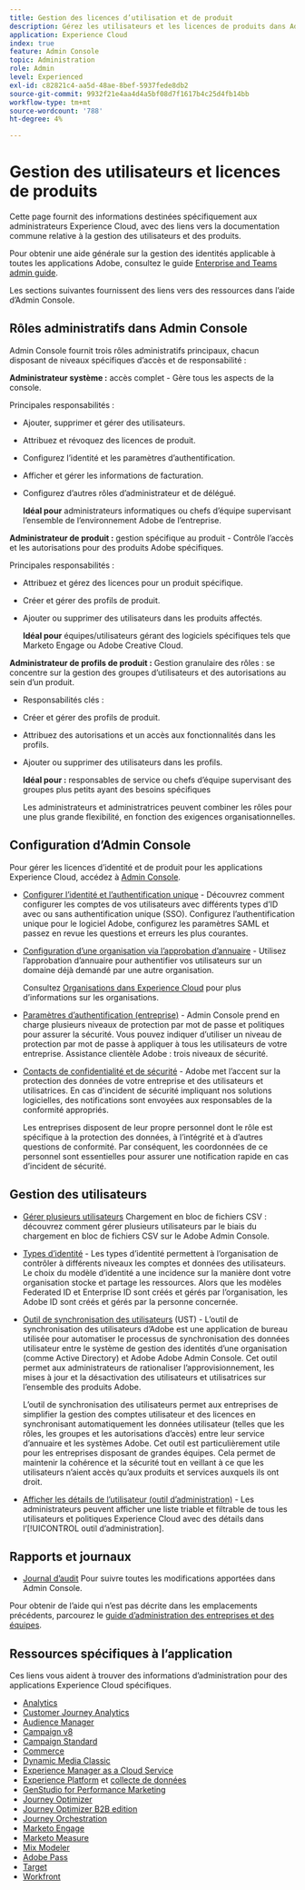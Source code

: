 ```yaml
---
title: Gestion des licences d’utilisation et de produit
description: Gérez les utilisateurs et les licences de produits dans Admin Console pour les applications Experience Cloud.
application: Experience Cloud
index: true
feature: Admin Console
topic: Administration
role: Admin
level: Experienced
exl-id: c82821c4-aa5d-48ae-8bef-5937fede8db2
source-git-commit: 9932f21e4aa4d4a5bf08d7f1617b4c25d4fb14bb
workflow-type: tm+mt
source-wordcount: '788'
ht-degree: 4%

---
```


# Gestion des utilisateurs et licences de produits

Cette page fournit des informations destinées spécifiquement aux administrateurs Experience Cloud, avec des liens vers la documentation commune relative à la gestion des utilisateurs et des produits.

Pour obtenir une aide générale sur la gestion des identités applicable à toutes les applications Adobe, consultez le guide [Enterprise and Teams admin guide](https://helpx.adobe.com/fr/enterprise/admin-guide.html).

Les sections suivantes fournissent des liens vers des ressources dans l’aide d’Admin Console.

## Rôles administratifs dans Admin Console

Admin Console fournit trois rôles administratifs principaux, chacun disposant de niveaux spécifiques d’accès et de responsabilité :

**Administrateur système :** accès complet - Gère tous les aspects de la console.

Principales responsabilités :

* Ajouter, supprimer et gérer des utilisateurs.
* Attribuez et révoquez des licences de produit.
* Configurez l’identité et les paramètres d’authentification.
* Afficher et gérer les informations de facturation.
* Configurez d’autres rôles d’administrateur et de délégué.

  **Idéal pour** administrateurs informatiques ou chefs d’équipe supervisant l’ensemble de l’environnement Adobe de l’entreprise.

**Administrateur de produit :** gestion spécifique au produit - Contrôle l’accès et les autorisations pour des produits Adobe spécifiques.

Principales responsabilités :

* Attribuez et gérez des licences pour un produit spécifique.
* Créer et gérer des profils de produit.
* Ajouter ou supprimer des utilisateurs dans les produits affectés.

  **Idéal pour** équipes/utilisateurs gérant des logiciels spécifiques tels que Marketo Engage ou Adobe Creative Cloud.

**Administrateur de profils de produit :** Gestion granulaire des rôles : se concentre sur la gestion des groupes d’utilisateurs et des autorisations au sein d’un produit.

* Responsabilités clés :
* Créer et gérer des profils de produit.
* Attribuez des autorisations et un accès aux fonctionnalités dans les profils.
* Ajouter ou supprimer des utilisateurs dans les profils.

  **Idéal pour :** responsables de service ou chefs d’équipe supervisant des groupes plus petits ayant des besoins spécifiques

  Les administrateurs et administratrices peuvent combiner les rôles pour une plus grande flexibilité, en fonction des exigences organisationnelles.

## Configuration d’Admin Console

Pour gérer les licences d’identité et de produit pour les applications Experience Cloud, accédez à [Admin Console](https://adminconsole.adobe.com/enterprise/).

* [Configurer l’identité et l’authentification unique](https://helpx.adobe.com/fr/enterprise/using/set-up-identity.html) - Découvrez comment configurer les comptes de vos utilisateurs avec différents types d’ID avec ou sans authentification unique (SSO). Configurez l’authentification unique pour le logiciel Adobe, configurez les paramètres SAML et passez en revue les questions et erreurs les plus courantes.

* [Configuration d’une organisation via l’approbation d’annuaire](https://helpx.adobe.com/enterprise/using/directory-trust.html) - Utilisez l’approbation d’annuaire pour authentifier vos utilisateurs sur un domaine déjà demandé par une autre organisation.

  Consultez [Organisations dans Experience Cloud](organizations.md) pour plus d’informations sur les organisations.

* [Paramètres d’authentification (entreprise)](https://helpx.adobe.com/enterprise/using/authentication-settings.html) - Admin Console prend en charge plusieurs niveaux de protection par mot de passe et politiques pour assurer la sécurité. Vous pouvez indiquer d’utiliser un niveau de protection par mot de passe à appliquer à tous les utilisateurs de votre entreprise. Assistance clientèle Adobe : trois niveaux de sécurité.

* [Contacts de confidentialité et de sécurité](https://helpx.adobe.com/enterprise/using/security-contacts.html) - Adobe met l’accent sur la protection des données de votre entreprise et des utilisateurs et utilisatrices. En cas d&#39;incident de sécurité impliquant nos solutions logicielles, des notifications sont envoyées aux responsables de la conformité appropriés.

  Les entreprises disposent de leur propre personnel dont le rôle est spécifique à la protection des données, à l’intégrité et à d’autres questions de conformité. Par conséquent, les coordonnées de ce personnel sont essentielles pour assurer une notification rapide en cas d’incident de sécurité.

## Gestion des utilisateurs

* [Gérer plusieurs utilisateurs](https://helpx.adobe.com/enterprise/using/bulk-upload-users.html) Chargement en bloc de fichiers CSV : découvrez comment gérer plusieurs utilisateurs par le biais du chargement en bloc de fichiers CSV sur le Adobe Admin Console.

* [Types d’identité](https://helpx.adobe.com/fr/enterprise/using/identity.html) - Les types d’identité permettent à l’organisation de contrôler à différents niveaux les comptes et données des utilisateurs. Le choix du modèle d’identité a une incidence sur la manière dont votre organisation stocke et partage les ressources. Alors que les modèles Federated ID et Enterprise ID sont créés et gérés par l’organisation, les Adobe ID sont créés et gérés par la personne concernée.

* [Outil de synchronisation des utilisateurs](https://helpx.adobe.com/enterprise/using/user-sync.html) (UST) - L’outil de synchronisation des utilisateurs d’Adobe est une application de bureau utilisée pour automatiser le processus de synchronisation des données utilisateur entre le système de gestion des identités d’une organisation (comme Active Directory) et Adobe Adobe Admin Console. Cet outil permet aux administrateurs de rationaliser l’approvisionnement, les mises à jour et la désactivation des utilisateurs et utilisatrices sur l’ensemble des produits Adobe.

  L’outil de synchronisation des utilisateurs permet aux entreprises de simplifier la gestion des comptes utilisateur et des licences en synchronisant automatiquement les données utilisateur (telles que les rôles, les groupes et les autorisations d’accès) entre leur service d’annuaire et les systèmes Adobe. Cet outil est particulièrement utile pour les entreprises disposant de grandes équipes. Cela permet de maintenir la cohérence et la sécurité tout en veillant à ce que les utilisateurs n’aient accès qu’aux produits et services auxquels ils ont droit.

* [Afficher les détails de l’utilisateur (outil d’administration)](admin-tool-experience-cloud.md) - Les administrateurs peuvent afficher une liste triable et filtrable de tous les utilisateurs et politiques Experience Cloud avec des détails dans l’[!UICONTROL outil d’administration].

## Rapports et journaux

* [Journal d’audit](https://helpx.adobe.com/enterprise/using/audit-logs.html) Pour suivre toutes les modifications apportées dans Admin Console.

Pour obtenir de l’aide qui n’est pas décrite dans les emplacements précédents, parcourez le [guide d’administration des entreprises et des équipes](https://helpx.adobe.com/fr/enterprise/admin-guide.html).

## Ressources spécifiques à l’application

Ces liens vous aident à trouver des informations d’administration pour des applications Experience Cloud spécifiques.

<!-- | Application | Link to resource|
| ------- | ------- |
|  [!DNL Analytics] <p>Customer Journey Analytics| [Analytics in the Adobe Admin Console overview](https://experienceleague.adobe.com/en/docs/analytics/admin/admin-console/home) <p>[Administration requirements](https://experienceleague.adobe.com/en/docs/analytics-platform/using/cja-workspace/workspace-faq/frequently-asked-questions-analysis-workspace) |
| [!DNL Audience Manager] | [Audience Manager user migration to Admin Console](https://experienceleague.adobe.com/en/docs/audience-manager/user-guide/features/administration/admin-console-migration) |
| [!DNL Campaign] v8 |  [Get started with permissions](https://experienceleague.adobe.com/en/docs/campaign/campaign-v8/admin/permissions/gs-permissions) |
| [!DNL Campaign Standard] to [!DNL Campaign v8] | [User access management from Campaign Standard to Campaign V8](https://experienceleague.adobe.com/en/docs/campaign-web/acs-to-ac/user-management-acs) |
| [!DNL Commerce] | [Configure the Commerce Admin Integration with Adobe ID](https://experienceleague.adobe.com/en/docs/commerce-admin/start/admin/ims/adobe-ims-config) |
| [!DNL Dynamic Media Classic] | [Administration setup](https://experienceleague.adobe.com/en/docs/dynamic-media-classic/using/setup/administration-setup#user_administration) |
| [!DNL Experience Manager as a Cloud Service] |  [Accessing the Admin Console](https://experienceleague.adobe.com/en/docs/experience-manager-cloud-service/content/onboarding/journey/admin-console) |
| [!DNL Experience Platform] <p>[!DNL Data Collection] | [Access control UI overview](https://experienceleague.adobe.com/en/docs/experience-platform/access-control/ui/overview) <p>[Permission management for data collection in Experience Platform](https://experienceleague.adobe.com/en/docs/experience-platform/collection/permissions)|
| [!DNL GenStudio for Performance Marketing] | [Provision Adobe GenStudio for Performance Marketing](https://experienceleague.adobe.com/en/docs/genstudio-for-performance-marketing/user-guide/intro/product-provisioning) |
| [!DNL Journey Optimizer] | [Manage users and roles](https://experienceleague.adobe.com/en/docs/journey-optimizer/using/access-control/permissions) |
| [!DNL Journey Optimizer B2B Edition] | [User management](https://experienceleague.adobe.com/en/docs/journey-optimizer-b2b/user/admin/user-management) |
|[!DNL  Journey Orchestration] | [Access management](https://experienceleague.adobe.com/en/docs/journeys/using/starting-with-journeys/access-management) |
| [!DNL Marketo Engage] | [Understanding Marketo Subscription and User Migration to the Adobe Admin Console](https://experienceleague.adobe.com/en/docs/marketo/using/product-docs/administration/marketo-with-adobe-identity/subscription-and-user-migration/understanding-marketo-subscription-and-user-migration-to-the-adobe-admin-console) |
| [!DNL Marketo Measure] | [Adobe Admin Console Setup](https://experienceleague.adobe.com/en/docs/marketo-measure/using/configuration-and-setup/getting-started-with-marketo-measure/adobe-admin-console-setup) |
| [!DNL Mix Modeler] | [Access controls](https://experienceleague.adobe.com/en/docs/mix-modeler/using/data-governance/access-controls) |
| [!DNL Pass] | [Get started with Account IQ](https://experienceleague.adobe.com/en/docs/pass/aiq-help/get-started) |
| [!DNL Target] | [Administrator first steps](https://experienceleague.adobe.com/en/docs/target/using/administer/start-target) <p> [User management](https://experienceleague.adobe.com/en/docs/target/using/administer/manage-users/user-management) |
| [!DNL Workfront] | [Manage users in the Adobe Admin Console](https://experienceleague.adobe.com/en/docs/workfront/using/administration-and-setup/add-users/create-manage-users/admin-console) |

 -->

* [Analytics](https://experienceleague.adobe.com/en/docs/analytics/admin/admin-console/home)
* [Customer Journey Analytics](https://experienceleague.adobe.com/en/docs/analytics-platform/using/cja-workspace/workspace-faq/frequently-asked-questions-analysis-workspace)
* [Audience Manager](https://experienceleague.adobe.com/en/docs/audience-manager/user-guide/features/administration/admin-console-migration)
* [Campaign v8](https://experienceleague.adobe.com/fr/docs/campaign/campaign-v8/admin/permissions/gs-permissions)
* [Campaign Standard](https://experienceleague.adobe.com/en/docs/campaign-web/acs-to-ac/user-management-acs)
* [Commerce](https://experienceleague.adobe.com/en/docs/commerce-admin/start/admin/ims/adobe-ims-config)
* [Dynamic Media Classic](https://experienceleague.adobe.com/en/docs/dynamic-media-classic/using/setup/administration-setup#user_administration)
* [Experience Manager as a Cloud Service](https://experienceleague.adobe.com/fr/docs/experience-manager-cloud-service/content/onboarding/journey/admin-console)
* [Experience Platform](https://experienceleague.adobe.com/en/docs/experience-platform/access-control/ui/overview) et [collecte de données](https://experienceleague.adobe.com/en/docs/experience-platform/collection/permissions)
* [GenStudio for Performance Marketing](https://experienceleague.adobe.com/en/docs/genstudio-for-performance-marketing/user-guide/intro/product-provisioning)
* [Journey Optimizer](https://experienceleague.adobe.com/en/docs/journey-optimizer/using/access-control/permissions)
* [Journey Optimizer B2B edition](https://experienceleague.adobe.com/en/docs/journey-optimizer-b2b/user/admin/user-management)
* [Journey Orchestration](https://experienceleague.adobe.com/en/docs/journeys/using/starting-with-journeys/access-management)
* [Marketo Engage](https://experienceleague.adobe.com/en/docs/marketo/using/product-docs/administration/marketo-with-adobe-identity/subscription-and-user-migration/understanding-marketo-subscription-and-user-migration-to-the-adobe-admin-console)
* [Marketo Measure](https://experienceleague.adobe.com/en/docs/marketo-measure/using/configuration-and-setup/getting-started-with-marketo-measure/adobe-admin-console-setup)
* [Mix Modeler](https://experienceleague.adobe.com/en/docs/mix-modeler/using/data-governance/access-controls)
* [Adobe Pass](https://experienceleague.adobe.com/en/docs/pass/aiq-help/get-started)
* [Target](https://experienceleague.adobe.com/en/docs/target/using/administer/start-target)
* [Workfront](https://experienceleague.adobe.com/en/docs/workfront/using/administration-and-setup/add-users/create-manage-users/admin-console)
